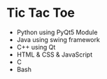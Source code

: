 # Tic Tac Toe
* Python using PyQt5 Module
* Java using swing framework
* C++ using Qt
* HTML & CSS & JavaScript
* C
* Bash
